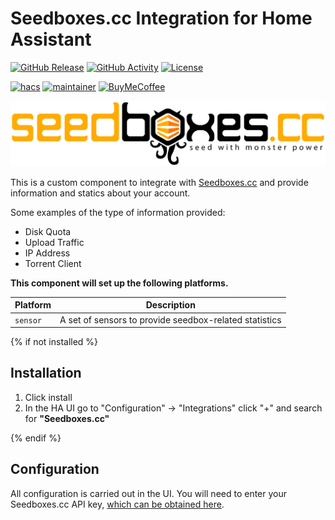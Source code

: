 # Seedboxes.cc Integration for Home Assistant

[![GitHub Release][releases-shield]][releases]
[![GitHub Activity][commits-shield]][commits]
[![License][license-shield]](LICENSE)

[![hacs][hacsbadge]][hacs]
[![maintainer][maintenance-shield]][maintainer]
[![BuyMeCoffee][buymecoffeebadge]][buymecoffee]

![logo][logoimg]

This is a custom component to integrate with [Seedboxes.cc](https://seedboxes.cc/) and provide information and statics about your account.

Some examples of the type of information provided:

* Disk Quota
* Upload Traffic
* IP Address
* Torrent Client

**This component will set up the following platforms.**

Platform | Description
-- | --
`sensor` | A set of sensors to provide seedbox-related statistics

{% if not installed %}
## Installation

1. Click install
2. In the HA UI go to "Configuration" -> "Integrations" click "+" and search for **"Seedboxes.cc"**

{% endif %}

## Configuration

All configuration is carried out in the UI. You will need to enter your Seedboxes.cc API key, [which can be obtained here](https://seedboxes.cc/client/settings).

<!---->

[logoimg]: https://raw.githubusercontent.com/swartjean/ha-seedboxes-cc/main/seedbox_logo.png
[buymecoffee]: https://www.buymeacoffee.com/swartjean
[buymecoffeebadge]: https://img.shields.io/badge/buy%20me%20a%20coffee-donate-yellow.svg?style=for-the-badge
[commits-shield]: https://img.shields.io/github/commit-activity/y/swartjean/ha-seedboxes-cc.svg?style=for-the-badge
[commits]: https://github.com/swartjean/ha-seedboxes-cc/commits/main
[hacs]: https://github.com/custom-components/hacs
[hacsbadge]: https://img.shields.io/badge/HACS-Default-orange.svg?style=for-the-badge
[license-shield]: https://img.shields.io/github/license/swartjean/ha-seedboxes-cc.svg?style=for-the-badge
[maintenance-shield]: https://img.shields.io/badge/maintainer-Jean%20Swart%20%40swartjean-blue.svg?style=for-the-badge
[maintainer]: https://github.com/swartjean
[releases-shield]: https://img.shields.io/github/v/release/swartjean/ha-seedboxes-cc?style=for-the-badge
[releases]: https://github.com/swartjean/ha-seedboxes-cc/releases
